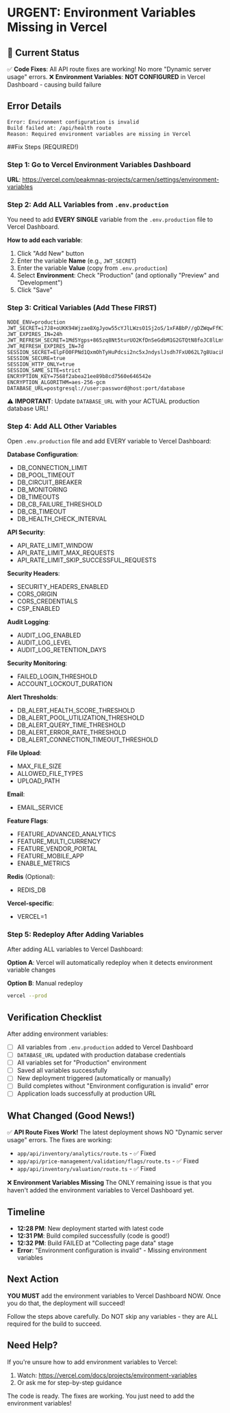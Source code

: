 # URGENT: Environment Variables Missing in Vercel

## 🚨 Current Status

✅ **Code Fixes**: All API route fixes are working! No more "Dynamic server usage" errors.
❌ **Environment Variables**: **NOT CONFIGURED** in Vercel Dashboard - causing build failure

## Error Details

```
Error: Environment configuration is invalid
Build failed at: /api/health route
Reason: Required environment variables are missing in Vercel
```

##Fix Steps (REQUIRED!)

### Step 1: Go to Vercel Environment Variables Dashboard

**URL**: https://vercel.com/peakmnas-projects/carmen/settings/environment-variables

### Step 2: Add ALL Variables from `.env.production`

You need to add **EVERY SINGLE** variable from the `.env.production` file to Vercel Dashboard.

**How to add each variable**:
1. Click "Add New" button
2. Enter the variable **Name** (e.g., `JWT_SECRET`)
3. Enter the variable **Value** (copy from `.env.production`)
4. Select **Environment**: Check "Production" (and optionally "Preview" and "Development")
5. Click "Save"

### Step 3: Critical Variables (Add These FIRST)

```env
NODE_ENV=production
JWT_SECRET=i7J8+oUKK94Wjzae8XgJyow55cYJlLWzsO1Sj2oS/1xFABbP//gDZWqwFfKI4gDM
JWT_EXPIRES_IN=24h
JWT_REFRESH_SECRET=1Md5Ygps+865zq8Nt5turUO2KfDnSeGdbM1G2GTQtN8foJC8lLmtcqp6+wUejg6O
JWT_REFRESH_EXPIRES_IN=7d
SESSION_SECRET=ElpFO0FPNd1QxmOhTyHuPdcsi2nc5xJndyslJsdh7FxU062L7g8UaciR6Mw8Hutv
SESSION_SECURE=true
SESSION_HTTP_ONLY=true
SESSION_SAME_SITE=strict
ENCRYPTION_KEY=7568f2abea21ee89b8cd7560e646542e
ENCRYPTION_ALGORITHM=aes-256-gcm
DATABASE_URL=postgresql://user:password@host:port/database
```

⚠️ **IMPORTANT**: Update `DATABASE_URL` with your ACTUAL production database URL!

### Step 4: Add ALL Other Variables

Open `.env.production` file and add EVERY variable to Vercel Dashboard:

**Database Configuration**:
- DB_CONNECTION_LIMIT
- DB_POOL_TIMEOUT
- DB_CIRCUIT_BREAKER
- DB_MONITORING
- DB_TIMEOUTS
- DB_CB_FAILURE_THRESHOLD
- DB_CB_TIMEOUT
- DB_HEALTH_CHECK_INTERVAL

**API Security**:
- API_RATE_LIMIT_WINDOW
- API_RATE_LIMIT_MAX_REQUESTS
- API_RATE_LIMIT_SKIP_SUCCESSFUL_REQUESTS

**Security Headers**:
- SECURITY_HEADERS_ENABLED
- CORS_ORIGIN
- CORS_CREDENTIALS
- CSP_ENABLED

**Audit Logging**:
- AUDIT_LOG_ENABLED
- AUDIT_LOG_LEVEL
- AUDIT_LOG_RETENTION_DAYS

**Security Monitoring**:
- FAILED_LOGIN_THRESHOLD
- ACCOUNT_LOCKOUT_DURATION

**Alert Thresholds**:
- DB_ALERT_HEALTH_SCORE_THRESHOLD
- DB_ALERT_POOL_UTILIZATION_THRESHOLD
- DB_ALERT_QUERY_TIME_THRESHOLD
- DB_ALERT_ERROR_RATE_THRESHOLD
- DB_ALERT_CONNECTION_TIMEOUT_THRESHOLD

**File Upload**:
- MAX_FILE_SIZE
- ALLOWED_FILE_TYPES
- UPLOAD_PATH

**Email**:
- EMAIL_SERVICE

**Feature Flags**:
- FEATURE_ADVANCED_ANALYTICS
- FEATURE_MULTI_CURRENCY
- FEATURE_VENDOR_PORTAL
- FEATURE_MOBILE_APP
- ENABLE_METRICS

**Redis** (Optional):
- REDIS_DB

**Vercel-specific**:
- VERCEL=1

### Step 5: Redeploy After Adding Variables

After adding ALL variables to Vercel Dashboard:

**Option A**: Vercel will automatically redeploy when it detects environment variable changes

**Option B**: Manual redeploy
```bash
vercel --prod
```

## Verification Checklist

After adding environment variables:

- [ ] All variables from `.env.production` added to Vercel Dashboard
- [ ] `DATABASE_URL` updated with production database credentials
- [ ] All variables set for "Production" environment
- [ ] Saved all variables successfully
- [ ] New deployment triggered (automatically or manually)
- [ ] Build completes without "Environment configuration is invalid" error
- [ ] Application loads successfully at production URL

## What Changed (Good News!)

✅ **API Route Fixes Work!**
The latest deployment shows NO "Dynamic server usage" errors. The fixes are working:
- `app/api/inventory/analytics/route.ts` - ✅ Fixed
- `app/api/price-management/validation/flags/route.ts` - ✅ Fixed
- `app/api/inventory/valuation/route.ts` - ✅ Fixed

❌ **Environment Variables Missing**
The ONLY remaining issue is that you haven't added the environment variables to Vercel Dashboard yet.

## Timeline

- **12:28 PM**: New deployment started with latest code
- **12:31 PM**: Build compiled successfully (code is good!)
- **12:32 PM**: Build FAILED at "Collecting page data" stage
- **Error**: "Environment configuration is invalid" - Missing environment variables

## Next Action

**YOU MUST** add the environment variables to Vercel Dashboard NOW. Once you do that, the deployment will succeed!

Follow the steps above carefully. Do NOT skip any variables - they are ALL required for the build to succeed.

## Need Help?

If you're unsure how to add environment variables to Vercel:
1. Watch: https://vercel.com/docs/projects/environment-variables
2. Or ask me for step-by-step guidance

The code is ready. The fixes are working. You just need to add the environment variables!
